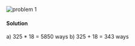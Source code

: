 ![problem 1](https://github.com/cpp-rakesh/DiscreteMathematicsAndItsApplications/blob/master/Chapter_6_Counting/6.1_The_Basics_of_Counting/Exercises/repo/problem_1.jpg)

#### Solution
a) 325 * 18 = 5850 ways
b) 325 + 18 = 343 ways


